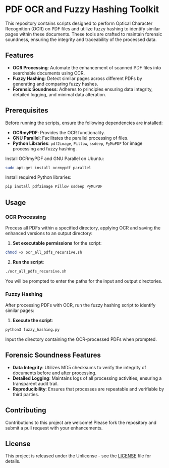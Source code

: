 # PDF OCR and Fuzzy Hashing Toolkit

This repository contains scripts designed to perform Optical Character Recognition (OCR) on PDF files and utilize fuzzy hashing to identify similar pages within these documents. These tools are crafted to maintain forensic soundness, ensuring the integrity and traceability of the processed data.

## Features

- **OCR Processing**: Automate the enhancement of scanned PDF files into searchable documents using OCR.
- **Fuzzy Hashing**: Detect similar pages across different PDFs by generating and comparing fuzzy hashes.
- **Forensic Soundness**: Adheres to principles ensuring data integrity, detailed logging, and minimal data alteration.

## Prerequisites

Before running the scripts, ensure the following dependencies are installed:

- **OCRmyPDF**: Provides the OCR functionality.
- **GNU Parallel**: Facilitates the parallel processing of files.
- **Python Libraries**: `pdf2image`, `Pillow`, `ssdeep`, `PyMuPDF` for image processing and fuzzy hashing.

Install OCRmyPDF and GNU Parallel on Ubuntu:

```bash
sudo apt-get install ocrmypdf parallel
```

Install required Python libraries:

```bash
pip install pdf2image Pillow ssdeep PyMuPDF
```

## Usage

### OCR Processing

Process all PDFs within a specified directory, applying OCR and saving the enhanced versions to an output directory:

1. **Set executable permissions** for the script:

```bash
chmod +x ocr_all_pdfs_recursive.sh
```

2. **Run the script**:

```bash
./ocr_all_pdfs_recursive.sh
```

You will be prompted to enter the paths for the input and output directories.

### Fuzzy Hashing

After processing PDFs with OCR, run the fuzzy hashing script to identify similar pages:

1. **Execute the script**:

```bash
python3 fuzzy_hashing.py
```

Input the directory containing the OCR-processed PDFs when prompted.

## Forensic Soundness Features

- **Data Integrity**: Utilizes MD5 checksums to verify the integrity of documents before and after processing.
- **Detailed Logging**: Maintains logs of all processing activities, ensuring a transparent audit trail.
- **Reproducibility**: Ensures that processes are repeatable and verifiable by third parties.

## Contributing

Contributions to this project are welcome! Please fork the repository and submit a pull request with your enhancements.

## License

This project is released under the Unlicense - see the [LICENSE](LICENSE) file for details.
